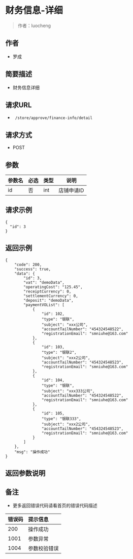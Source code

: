 # 财务信息-详细

> 作者：luocheng

## 作者

- 罗成
    
## 简要描述

- 财务信息详细

## 请求URL
- ` /store/approve/finance-info/detail`
  
## 请求方式
- POST 

## 参数

|参数名|必选|类型|说明|
|:----    |:---|:----- |-----   |
|id |否  |int | 店铺申请ID    |


## 请求示例

``` 
{
  "id": 3
}
```


## 返回示例 

``` 
{
    "code": 200,
    "success": true,
    "data": {
        "id": 3,
        "vat": "demoData",
        "operatingCost": "125.45",
        "receiptCurrency": 0,
        "settlementCurrency": 0,
        "deposit": "demoData",
        "paymentVOList": [
            {
                "id": 102,
                "type": "银联",
                "subject": "xxx公司",
                "accountTailNumber": "454324548522",
                "registrationEmail": "smniuhe@163.com"
            },
            {
                "id": 103,
                "type": "银联2",
                "subject": "xxx2公司",
                "accountTailNumber": "454324548523",
                "registrationEmail": "smniuhe@163.com"
            },
            {
                "id": 104,
                "type": "银联",
                "subject": "xxx333公司",
                "accountTailNumber": "454324548522",
                "registrationEmail": "smniuhe@163.com"
            },
            {
                "id": 105,
                "type": "银联333",
                "subject": "xxx2公司",
                "accountTailNumber": "454324548523",
                "registrationEmail": "smniuhe@163.com"
            }
        ]
    },
    "msg": "操作成功"
}
```

## 返回参数说明 

## 备注 

- 更多返回错误代码请看首页的错误代码描述

|错误码|提示信息|
|:----    |:---|
|200 |操作成功  |
|1001 |参数异常  |
|1004 |参数校验错误  |